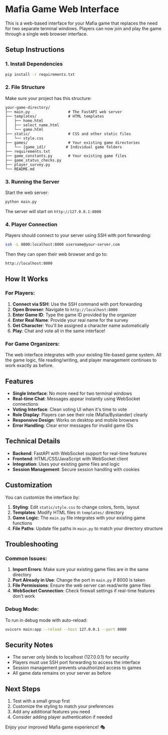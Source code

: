 # Mafia Game Web Interface

This is a web-based interface for your Mafia game that replaces the need for two separate terminal windows. Players can now join and play the game through a single web browser interface.

## Setup Instructions

### 1. Install Dependencies

```bash
pip install -r requirements.txt
```

### 2. File Structure

Make sure your project has this structure:
```
your-game-directory/
├── main.py                 # The FastAPI web server
├── templates/              # HTML templates
│   ├── home.html
│   ├── select_name.html
│   └── game.html
├── static/                 # CSS and other static files
│   └── style.css
├── games/                  # Your existing game directories
│   └── [game_id]/         # Individual game folders
├── requirements.txt
├── game_constants.py       # Your existing game files
├── game_status_checks.py
├── player_survey.py
└── README.md
```

### 3. Running the Server

Start the web server:
```bash
python main.py
```

The server will start on `http://127.0.0.1:8000`

### 4. Player Connection

Players should connect to your server using SSH with port forwarding:

```bash
ssh -L 8000:localhost:8000 username@your-server.com
```

Then they can open their web browser and go to:
```
http://localhost:8000
```

## How It Works

### For Players:

1. **Connect via SSH**: Use the SSH command with port forwarding
2. **Open Browser**: Navigate to `http://localhost:8000`
3. **Enter Game ID**: Type the game ID provided by the organizer
4. **Enter Real Name**: Provide your real name for the survey
5. **Get Character**: You'll be assigned a character name automatically
6. **Play**: Chat and vote all in the same interface!

### For Game Organizers:

The web interface integrates with your existing file-based game system. All the game logic, file reading/writing, and player management continues to work exactly as before.

## Features

- **Single Interface**: No more need for two terminal windows
- **Real-time Chat**: Messages appear instantly using WebSocket connections
- **Voting Interface**: Clean voting UI when it's time to vote
- **Role Display**: Players can see their role (Mafia/Bystander) clearly
- **Responsive Design**: Works on desktop and mobile browsers
- **Error Handling**: Clear error messages for invalid game IDs

## Technical Details

- **Backend**: FastAPI with WebSocket support for real-time features
- **Frontend**: HTML/CSS/JavaScript with WebSocket client
- **Integration**: Uses your existing game files and logic
- **Session Management**: Secure session handling with cookies

## Customization

You can customize the interface by:

1. **Styling**: Edit `static/style.css` to change colors, fonts, layout
2. **Templates**: Modify HTML files in `templates/` directory
3. **Game Logic**: The `main.py` file integrates with your existing game functions
4. **File Paths**: Update file paths in `main.py` to match your directory structure

## Troubleshooting

### Common Issues:

1. **Import Errors**: Make sure your existing game files are in the same directory
2. **Port Already in Use**: Change the port in `main.py` if 8000 is taken
3. **File Permissions**: Ensure the web server can read/write game files
4. **WebSocket Connection**: Check firewall settings if real-time features don't work

### Debug Mode:

To run in debug mode with auto-reload:
```bash
uvicorn main:app --reload --host 127.0.0.1 --port 8000
```

## Security Notes

- The server only binds to localhost (127.0.0.1) for security
- Players must use SSH port forwarding to access the interface
- Session management prevents unauthorized access to games
- All game data remains on your server as before

## Next Steps

1. Test with a small group first
2. Customize the styling to match your preferences
3. Add any additional features you need
4. Consider adding player authentication if needed

Enjoy your improved Mafia game experience! 🎭
